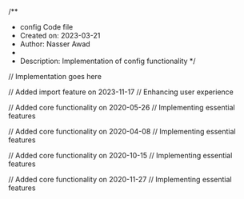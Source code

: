 /**
 * config Code file
 * Created on: 2023-03-21
 * Author: Nasser Awad
 *
 * Description: Implementation of config functionality
 */
 
// Implementation goes here


// Added import feature on 2023-11-17
// Enhancing user experience

// Added core functionality on 2020-05-26
// Implementing essential features

// Added core functionality on 2020-04-08
// Implementing essential features

// Added core functionality on 2020-10-15
// Implementing essential features

// Added core functionality on 2020-11-27
// Implementing essential features
